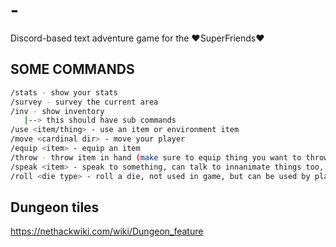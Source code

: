 # -
Discord-based text adventure game for the ♥SuperFriends♥

## SOME COMMANDS
```bash
/stats - show your stats
/survey - survey the current area
/inv - show inventory
   |--> this should have sub commands
/use <item/thing> - use an item or environment item
/move <cardinal dir> - move your player
/equip <item> - equip an item
/throw - throw item in hand (make sure to equip thing you want to throw first
/speak <item> - speak to something, can talk to innanimate things too, just might look silly
/roll <die type> - roll a die, not used in game, but can be used by players to determine who should get to do something.
```

## Dungeon tiles
https://nethackwiki.com/wiki/Dungeon_feature
